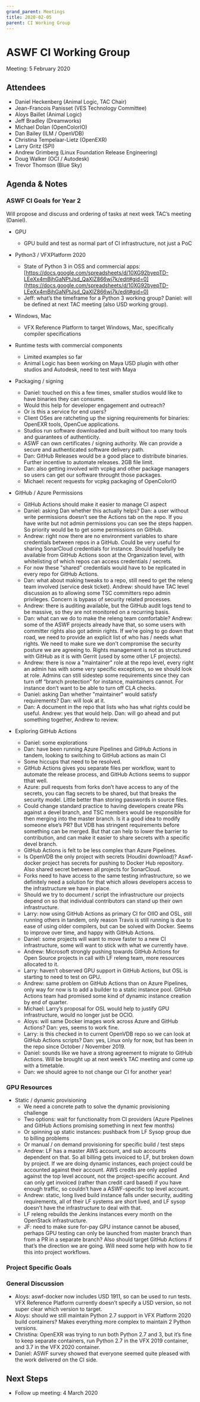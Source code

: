 ```yaml
---
grand_parent: Meetings
title: 2020-02-05
parent: CI Working Group
---
```

# **ASWF CI Working Group**

Meeting:   5 February 2020

## Attendees

* Daniel Heckenberg (Animal Logic, TAC Chair)
* Jean-Francois Panisset (VES Technology Committee)
* Aloys Baillet (Animal Logic)
* Jeff Bradley (Dreamworks)
* Michael Dolan (OpenColorIO)
* Dan Bailey (ILM / OpenVDB)
* Christina Tempelaar-Lietz (OpenEXR)
* Larry Gritz (SPI)
* Andrew Grimberg (Linux Foundation Release Engineering)
* Doug Walker (OCI / Autodesk)
* Trevor Thomson (Blue Sky)

## Agenda & Notes

### ASWF CI Goals for Year 2

Will propose and discuss and ordering of tasks at next week TAC’s meeting (Daniel).

* GPU
    * GPU build and test as normal part of CI infrastructure, not just a PoC
* Python3 / VFXPlatform 2020
    * State of Python 3 in OSS and commercial apps: [https://docs.google.com/spreadsheets/d/10XG92byepTD-LEeXx4mBjhGaNPtJsd_QaXlZ866wj7k/edit#gid=0](https://docs.google.com/spreadsheets/d/10XG92byepTD-LEeXx4mBjhGaNPtJsd_QaXlZ866wj7k/edit#gid=0)
    * Jeff: what’s the timeframe for a Python 3 working group? Daniel: will be defined at next TAC meeting (also USD working group).
* Windows, Mac
    * VFX Reference Platform to target Windows, Mac, specifically compiler specifications
* Runtime tests with commercial components
    * Limited examples so far
    * Animal Logic has been working on Maya USD plugin with other studios and Autodesk, need to test with Maya
* Packaging / signing
    * Daniel: touched on this a few times, smaller studios would like to have binaries they can consume.
    * Would this help for developer engagement and outreach?
    * Or is this a service for end users?
    * Client OSes are ratcheting up the signing requirements for binaries: OpenEXR tools, OpenCue applications.
    * Studios run software downloaded and built without too many tools and guarantees of authenticity.
    * ASWF can own certificates / signing authority. We can provide a secure and authenticated software delivery path.
    * Dan: GitHub Releases would be a good place to distribute binaries. Further incentive to automate releases. 2GB file limit.
    * Dan: also getting involved with vcpkg and other package managers so users can get our software throught those packages.
    * Michael: recent requests for vcpkg packaging of OpenColorIO
* GitHub / Azure Permissions
    * GitHub Actions should make it easier to manage CI aspect
    * Daniel: asking Dan whether this actually helps? Dan: a user without write permissions doesn’t see the Actions tab on the repo. If you have write but not admin permissions you can see the steps happen. So priority would be to get some permissions on GitHub.
    * Andrew: right now there are no environment variables to share credentials between repos in a GitHub. Could be very useful for sharing SonarCloud credentials for instance. Should hopefully be available from GitHub Actions soon at the Organization level, with whitelisting of which repos can access credentials / secrets.
    * For now these "shared" credentials would have to be replicated in every repo for GitHub Actions.
    * Dan: what about making tweaks to a repo, still need to get the releng team involved (service desk ticket). Andrew: should have TAC level discussion as to allowing some TSC committers repo admin privileges. Concern is bypass of security related processes.
    * Andrew: there is auditing available, but the GitHub audit logs tend to be massive, so they are not monitored on a recurring basis.
    * Dan: what can we do to make the releng team comfortable? Andrew: some of the ASWF projects already have that, so some users with committer rights also got admin rights. If we’re going to go down that road, we need to provide an explicit list of who has / needs what rights. We need to make sure we don’t compromise the security posture we are agreeing to. Rights management is not as structured with GitHub as it is with Gerrit (used by some other LF projects).
    * Andrew: there is now a "maintainer" role at the repo level, every right an admin has with some very specific exceptions, so we should look at role. Admins can still sidestep some requirements since they can turn off “branch protection” for instance, maintainers cannot. For instance don’t want to be able to turn off CLA checks.
    * Daniel: asking Dan whether "maintainer" would satisfy requirements? Dan: will look at it.
    * Dan: A document in the repo that lists who has what rights could be useful. Andrew: yes that would help. Dan: will go ahead and put something together, Andrew to review.

* Exploring GitHub Actions

    * Daniel: some explorations
    * Dan: have been running Azure Pipelines and GitHub Actions in tandem, looking to switching to GitHub actions as main CI
    * Some hiccups that need to be resolved.
    * GitHub Actions gives you separate files per workflow, want to automate the release process, and GitHub Actions seems to suppor tthat well.
    * Azure: pull requests from forks don’t have access to any of the secrets, you can flag secrets to be shared, but that breaks the security model. Little better than storing passwords in source files.
    * Could change standard practice to having developers create PRs against a devel branch, and TSC members would be responsible for then merging into the master branch. Is it a good idea to modify someone else’s PR? But VDB has stringent requirements before something can be merged. But that can help to lower the barrier to contribution, and can make it easier to share secrets with a specific devel branch.
    * GitHub Actions is felt to be less complex than Azure Pipelines.
    * Is OpenVDB the only project with secrets (Houdini download)? Aswf-docker project has secrets for pushing to Docker Hub repository. Also shared secret between all projects for SonarCloud.
    * Forks need to have access to the same testing infrastructure, so we definitely need a solution for that which allows developers access to the infrastructure we have in place.
    * Should we try to document / script the infrastructure our projects depend on so that individual contributors can stand up their own infrastructure.
    * Larry: now using GitHub Actions as primary CI for OIIO and OSL, still running others in tandem, only reason Travis is still running is due to ease of using older compilers, but can be solved with Docker. Seems to improve over time, and happy with GitHub Actions.
    * Daniel: some projects will want to move faster to a new CI infrastructure, some will want to stick with what we currently have.
    * Andrew: Microsoft strongly pushing towards GitHub Actions for Open Source projects in call with LF releng team, more resources allocated to it.
    * Larry: haven’t observed GPU support in GitHub Actions, but OSL is starting to need to test on GPU.
    * Andrew: same problem on GitHub Actions than on Azure Pipelines, only way for now is to add a builder to a static instance pool. GitHub Actions team had promised some kind of dynamic instance creation by end of quarter.
    * Michael: Larry’s proposal for OSL would help to justify GPU infrastructure, would no longer just be OCIO.
    * Aloys: will same Docker images work across Azure and GitHub Actions? Dan: yes, seems to work fine.
    * Larry: is this checked in to current OpenVDB repo so we can look at GitHub Actions scripts? Dan: yes, Linux only for now, but has been in the repo since October / November 2019.
    * Daniel: sounds like we have a strong agreement to migrate to GitHub Actions. Will be brought up at next week’s TAC meeting and come up with a timetable.
    * Dan: we should agree to not change our CI for another year!

### GPU Resources

* Static / dynamic provisioning
    * We need a concrete path to solve the dynamic provisioning challenge
    * Two options: wait for functionality from CI providers (Azure Pipelines and GitHub Actions promising something in next few months)
    * Or spinning up static instances: pushback from LF Sysop group due to billing problems
    * Or manual / on demand provisioning for specific build / test steps
    * Andrew: LF has a master AWS account, and sub accounts dependent on that. So all billing gets invoiced to LF, but broken down by project. If we are doing dynamic instances, each project could be accounted against their account. AWS credits are only applied against the top level account, not the project-specific account. And can only get invoiced (rather than credit card based) if you have enough traffic, so couldn’t have a ASWF-specific top level account.
    * Andrew: static, long lived build instance falls under security, auditing requirements, all of their LF systems are short lived, and LF sysop doesn’t have the infrastructure to deal with that.
    * LF releng rebuilds the Jenkins instances every month on the OpenStack infrastructure.
    * JF: need to make sure for-pay GPU instance cannot be abused, perhaps GPU testing can only be launched from master branch than from a PR in a separate branch? Also should target GitHub Actions if that’s the direction we are going. Will need some help with how to tie this into project workflows.

### Project Specific Goals

### General Discussion

* Aloys: aswf-docker now includes USD 1911, so can be used to run tests. VFX Reference Platform currently doesn’t specify a USD version, so not super clear which version to target.
* Aloys: should we still maintain Python 2.7 support in VFX Platform 2020 build containers? Makes everything more complex to maintain 2 Python versions.
* Christina: OpenEXR was trying to run both Python 2.7 and 3, but it’s fine to keep separate containers, run Python 2.7 in the VFX 2019 container, and 3.7 in the VFX 2020 container.
* Daniel: ASWF survey showed that everyone seemed quite pleased with the work delivered on the CI side.

## Next Steps

* Follow up meeting: 4 March 2020
